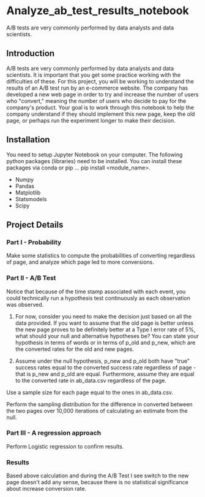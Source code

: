 # Analyze_ab_test_results_notebook
A/B tests are very commonly performed by data analysts and data scientists. 

## Introduction
A/B tests are very commonly performed by data analysts and data scientists. It is important that you get some practice working with the difficulties of these. For this project, you will be working to understand the results of an A/B test run by an e-commerce website. The company has developed a new web page in order to try and increase the number of users who "convert," meaning the number of users who decide to pay for the company's product. Your goal is to work through this notebook to help the company understand if they should implement this new page, keep the old page, or perhaps run the experiment longer to make their decision.

## Installation
You need to setup Jupyter Notebook on your computer. The following python packages (libraries) need to be installed. You can install these packages via conda or pip ... pip install <module_name>.

* Numpy
* Pandas
* Matplotlib
* Statsmodels
* Scipy
## Project Details
### Part I - Probability
Make some statistics to compute the probabilities of converting regardless of page, and analyze which page led to more conversions.

### Part II - A/B Test
Notice that because of the time stamp associated with each event, you could technically run a hypothesis test continuously as each observation was observed.

1. For now, consider you need to make the decision just based on all the data provided. If you want to assume that the old page is better unless the new page proves to be definitely better at a Type I error rate of 5%, what should your null and alternative hypotheses be? You can state your hypothesis in terms of words or in terms of p_old and p_new, which are the converted rates for the old and new pages.

2. Assume under the null hypothesis, p_new and p_old both have "true" success rates equal to the converted success rate regardless of page - that is p_new and p_old are equal. Furthermore, assume they are equal to the converted rate in ab_data.csv regardless of the page.

Use a sample size for each page equal to the ones in ab_data.csv.

Perform the sampling distribution for the difference in converted between the two pages over 10,000 iterations of calculating an estimate from the null.

### Part III - A regression approach
Perform Logistic regression to confirm results.

### Results
Based above calculation and during the A/B Test I see switch to the new page doesn't add any sense, because there is no statistical significance about increase conversion rate.
